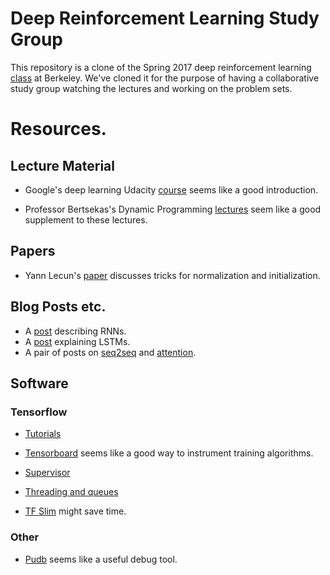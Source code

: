 # Deep Reinforcement Learning Study Group

This repository is a clone of the Spring 2017 deep reinforcement
learning [class](http://rll.berkeley.edu/deeprlcourse/) at Berkeley.
We've cloned it for the purpose of having a collaborative study group
watching the lectures and working on the problem sets.

# Resources.
## Lecture Material

- Google's deep learning Udacity [course](https://www.udacity.com/course/deep-learning--ud730) seems like a good introduction.

- Professor Bertsekas's Dynamic Programming [lectures](https://www.youtube.com/playlist?list=PLiCLbsFQNFAxOmVeqPhI5er1LGf2-L9I4) seem like a good supplement to these lectures.

## Papers

- Yann Lecun's [paper](http://yann.lecun.com/exdb/publis/pdf/lecun-98b.pdf) discusses
  tricks for normalization and initialization.

## Blog Posts etc.

- A [post](http://karpathy.github.io/2015/05/21/rnn-effectiveness/) describing RNNs.
- A [post](http://colah.github.io/posts/2015-08-Understanding-LSTMs/) explaining LSTMs.
- A pair of posts on [seq2seq](https://indico.io/blog/sequence-modeling-neuralnets-part1/)
  and [attention](https://indico.io/blog/sequence-modeling-neuralnets-part1/).

## Software

### Tensorflow

- [Tutorials](https://www.tensorflow.org/tutorials/mandelbrot)

- [Tensorboard](https://www.tensorflow.org/get_started/summaries_and_tensorboard) seems like a good way to instrument training algorithms.

- [Supervisor](https://www.tensorflow.org/programmers_guide/supervisor)

- [Threading and queues](https://www.tensorflow.org/programmers_guide/threading_and_queues)

- [TF Slim](https://github.com/tensorflow/tensorflow/tree/master/tensorflow/contrib/slim) might save time.

### Other

- [Pudb](https://pypi.python.org/pypi/pudb) seems like a useful debug tool.
